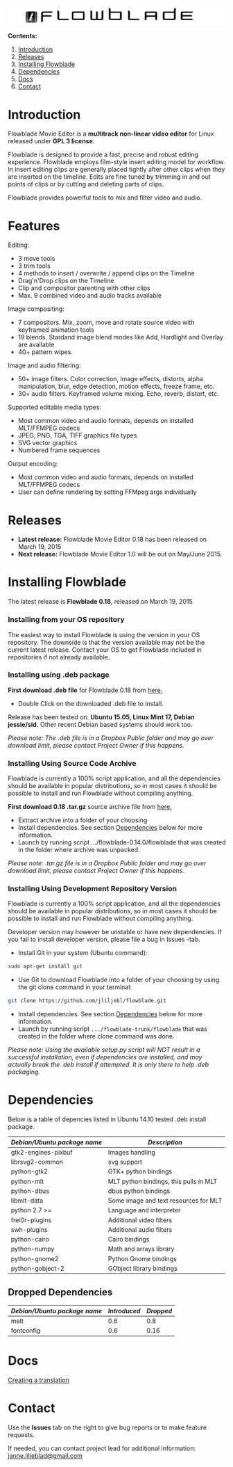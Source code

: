 ![Flowblade](flowblade-trunk/Flowblade/res/img/header_text.png "Flowblade")

**Contents:**
  1. [Introduction](https://github.com/jliljebl/flowblade#introduction)
  1. [Releases](https://github.com/jliljebl/flowblade#releases)
  1. [Installing Flowblade](https://github.com/jliljebl/flowblade#installing-flowblade)
  1. [Dependencies](https://github.com/jliljebl/flowblade#dependencies)
  1. [Docs](https://github.com/jliljebl/flowblade#docs)
  1. [Contact](https://github.com/jliljebl/flowblade#contact)

# Introduction

Flowblade Movie Editor is a **multitrack non-linear video editor** for Linux released under **GPL 3 license**.

Flowblade is designed to provide a fast, precise and robust editing experience. Flowblade  employs film-style insert editing model for workflow. In insert editing clips are generally placed tightly after other clips when they are inserted on the timeline. Edits are fine tuned by trimming in and out points of clips or by cutting and deleting parts of clips.

Flowblade provides powerful tools to mix and filter video and audio.

# Features

Editing:

  * 3 move tools
  * 3 trim tools
  * 4 methods to insert / overwrite / append clips on the Timeline
  * Drag'n'Drop clips on the Timeline
  * Clip and compositor parenting with other clips
  * Max. 9 combined video and audio tracks available

Image compositing:

  * 7 compositors. Mix, zoom, move and rotate source video with keyframed animation tools
  * 19 blends. Stardand image blend modes like Add, Hardlight and Overlay are available
  * 40+ pattern wipes. 

Image and audio filtering:

  * 50+ image filters. Color correction, image effects, distorts, alpha manipulation, blur, edge detection, motion effects, freeze frame, etc.
  * 30+ audio filters. Keyframed volume mixing. Echo, reverb, distort, etc.

Supported editable media types:

  * Most common video and audio formats, depends on installed MLT/FFMPEG codecs
  * JPEG, PNG, TGA, TIFF graphics file types
  * SVG vector graphics
  * Numbered frame sequences 

Output encoding:

  * Most common video and audio formats, depends on installed MLT/FFMPEG codecs
  * User can define rendering by setting FFMpeg args individually
        
# Releases

  * **Latest release:** Flowblade Movie Editor 0.18 has been released on March 19, 2015
  * **Next release:** Flowblade Movie Editor 1.0 will be out on May/June 2015.

# Installing Flowblade

The latest release is **Flowblade 0.18**, released on March 19, 2015

### Installing from your OS repository

The easiest way to install Flowblade is using the version in your OS repository. The downside is that the version available may not be the current latest release. Contact your OS to get Flowblade included in repositories if not already available.

### Installing using .deb package

**First download .deb file** for Flowblade 0.18 from <a href="https://www.dropbox.com/s/v71v4e6y23dse2u/flowblade-0.18.0-1_all.deb?dl=0">here.</a>  

<ul>
    <li>Double Click on the downloaded .deb file to install.</li>
</ul>

Release has been tested on: <b>Ubuntu 15.05, Linux Mint 17, Debian jessie/sid.</b>
Other recent Debian based systems should work too.

*Please note: The .deb file is in a Dropbox Public folder and may go over download limit, please contact Project Owner if this happens.*


### Installing Using Source Code Archive

Flowblade is currently a 100% script application, and all the dependencies should be available in popular distributions, so in most cases it should be possible to install and run Flowblade without compiling anything.

**First download 0.18 .tar.gz** source archive file from <a href="https://www.dropbox.com/s/qcw3gcyd6uioill/flowblade-0.18.0.tar.gz?dl=0">here.</a> 

  * Extract archive into a folder of your choosing
  * Install dependencies. See section [Dependencies](https://github.com/jliljebl/flowblade#dependencies) below for more information.
  * Launch by running script .../flowblade-0.14.0/flowblade that was created in the folder where archive was unpacked.

*Please note: .tar.gz file is in a Dropbox Public folder and may go over download limit, please contact Project Owner if this happens.*

### Installing Using Development Repository Version

Flowblade is currently a 100% script application, and all the dependencies should be available in popular distributions, so in most cases it should be possible to install and run Flowblade without compiling anything.

Developer version may however be unstable or have new dependencies. If you fail to install developer version, please file a bug in Issues -tab.
  * Install Git in your system (Ubuntu command):
```bash
sudo apt-get install git
```
  * Use Git to download Flowblade into a folder of your choosing by using the git clone command in your terminal:
```bash
git clone https://github.com/jliljebl/flowblade.git
```
  * Install dependencies. See section [Dependencies](https://github.com/jliljebl/flowblade#dependencies) below for more information.
  * Launch by running script ``.../flowblade-trunk/flowblade`` that was created in the folder where clone command was done.

*Please note: Using the available setup.py script will NOT result in a successful installation, even if dependencies are installed, and may actually break the .deb install if attempted. It is only there to help .deb packaging.* 

# Dependencies

Below is a table of depencies listed in Ubuntu 14.10 tested .deb install package.

| *Debian/Ubuntu package name* | *Description* |
|------------------------------|---------------|
| gtk2-engines-pixbuf | Images handling |
| librsvg2-common | svg support |
| python-gtk2 | GTK+ python bindings |
| python-mlt | MLT python bindings, this pulls in MLT |
| python-dbus | dbus python bindings |
| libmlt-data | Some image and text resources for MLT |
| python 2.7 >= | Language and interpreter |
| frei0r-plugins | Additional video filters |
| swh-plugins | Additional audio filters |
| python-cairo | Cairo bindings |
| python-numpy | Math and arrays library |
| python-gnome2 | Python Gnome bindings |
| python-gobject-2 | GObject library bindings |

## Dropped  Dependencies

| *Debian/Ubuntu package name* | *Introduced* | *Dropped* |
|------------------------------|--------------|-----------|
| melt | 0.6  | 0.8 |
| fontconfig | 0.6  | 0.16 |

# Docs

[Creating a translation](https://github.com/jliljebl/flowblade/blob/master/flowblade-trunk/docs/CREATING_TRANSLATION.md)

# Contact

Use the **Issues** tab on the right to give bug reports or to make feature requests.

If needed, you can contact project lead for additional information: janne.liljeblad@gmail.com
